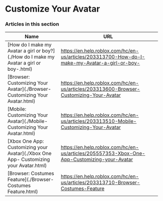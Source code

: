 # Customize Your Avatar  
### Articles in this section
Name|URL
-|-
[How do I make my Avatar a girl or boy?](./How do I make my Avatar a girl or boy-.html) |https://en.help.roblox.com/hc/en-us/articles/203313700-How-do-I-make-my-Avatar-a-girl-or-boy-
[Browser: Customizing Your Avatar](./Browser- Customizing Your Avatar.html) |https://en.help.roblox.com/hc/en-us/articles/203313600-Browser-Customizing-Your-Avatar
[Mobile: Customizing Your Avatar](./Mobile- Customizing Your Avatar.html) |https://en.help.roblox.com/hc/en-us/articles/203313510-Mobile-Customizing-Your-Avatar
[Xbox One App: Customizing your Avatar](./Xbox One App- Customizing your Avatar.html) |https://en.help.roblox.com/hc/en-us/articles/205557353-Xbox-One-App-Customizing-your-Avatar
[Browser: Costumes Feature](./Browser- Costumes Feature.html) |https://en.help.roblox.com/hc/en-us/articles/203313710-Browser-Costumes-Feature